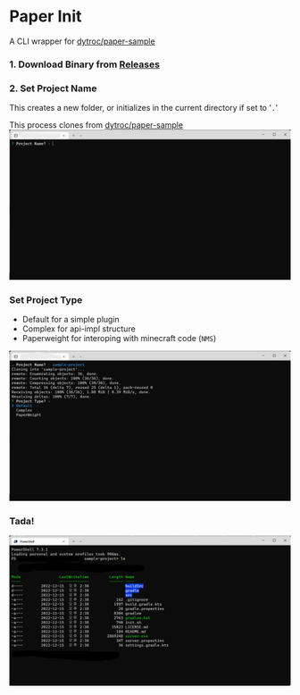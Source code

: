 # Paper Init

A CLI wrapper for [dytroc/paper-sample](https://github.com/dytroc/paper-sample)

### 1. Download Binary from [Releases](https://github.com/dolphin2410/paper-init/releases/)

### 2. Set Project Name
This creates a new folder, or initializes in the current directory if set to '`.`' 

This process clones from [dytroc/paper-sample](https://github.com/dytroc/paper-sample)
![cli-1](img/cli-1.png)

### Set Project Type
- Default for a simple plugin
- Complex for api-impl structure
- Paperweight for interoping with minecraft code (`NMS`)

![cli-2](img/cli-2.png)

### Tada!
![cli-3](img/cli-3.png)